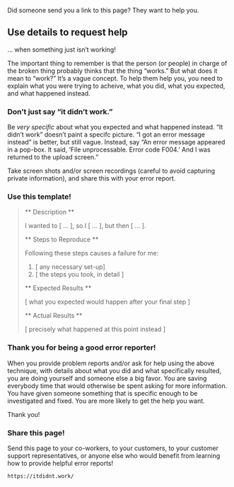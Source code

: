 Did someone send you a link to this page? They want to help you.

## Use details to request help

... when something just isn’t working!

The important thing to remember is that the person (or people) in charge of the broken thing probably thinks that the thing “works.” But what does it mean to “work?” It’s a vague concept. To help them help you, you need to explain what you were trying to acheive, what you did, what you expected, and what happened instead.

### Don’t just say “it didn’t work.”

Be _very specific_ about what you expected and what happened instead. “It didn’t work” doesn’t paint a specifc picture. “I got an error message instead” is better, but still vague. Instead, say “An error message appeared in a pop-box. It said, ‘File unprocessable. Error code F004.’ And I was returned to the upload screen.”

Take screen shots and/or screen recordings (careful to avoid capturing private information), and share this with your error report.

### Use this template!

> ** Description **
>
> I wanted to [ ... ], so I [ ... ], but then [ ... ].
>
> ** Steps to Reproduce **
>
> Following these steps causes a failure for me:
>
> 1. [ any necessary set-up]
> 2. [ the steps you took, in detail ]
>
> ** Expected Results **
>
> [ what you expected would happen after your final step ]
>
> ** Actual Results **
>
> [ precisely what happened at this point instead ]

### Thank you for being a good error reporter!

When you provide problem reports and/or ask for help using the above technique, with details about what you did and what specifically resulted, you are doing yourself and someone else a big favor. You are saving everybody time that would otherwise be spent asking for more information. You have given someone something that is specific enough to be investigated and fixed. You are more likely to get the help you want.

Thank you!

### Share this page!

Send this page to your co-workers, to your customers, to your customer support representatives, or anyone else who would benefit from learning how to provide helpful error reports!

`https://itdidnt.work/`
